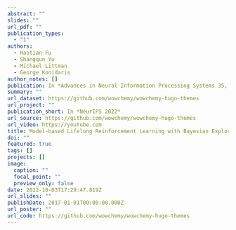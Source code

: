 ```yaml
---
abstract: ""
slides: ""
url_pdf: ""
publication_types:
  - "1"
authors:
  - Haotian Fu
  - Shangqun Yu
  - Michael Littman
  - George Konidaris
author_notes: []
publication: In *Advances in Neural Information Processing Systems 35, December 2022*
summary: ""
url_dataset: https://github.com/wowchemy/wowchemy-hugo-themes
url_project: ""
publication_short: In *NeurIPS 2022*
url_source: https://github.com/wowchemy/wowchemy-hugo-themes
url_video: https://youtube.com
title: Model-based Lifelong Reinforcement Learning with Bayesian Exploration
doi: ""
featured: true
tags: []
projects: []
image:
  caption: ""
  focal_point: ""
  preview_only: false
date: 2022-10-03T17:29:47.819Z
url_slides: ""
publishDate: 2017-01-01T00:00:00.000Z
url_poster: ""
url_code: https://github.com/wowchemy/wowchemy-hugo-themes
---
```

